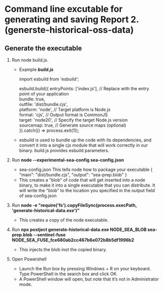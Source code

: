 # Command line excutable for generating and saving  Report 2. (generste-historical-oss-data)

## Generate the executable

1. Run node build.js.
  
   - Example **_build.js_**
      
      import esbuild from 'esbuild';

      esbuild.build({
        entryPoints: ['index.js'], // Replace with the entry point of your application        
        bundle: true,        
        outfile: 'dist/bundle.cjs',        
        platform: 'node', // Target platform is Node.js        
        format: 'cjs', // Output format is CommonJS        
        target: 'node20', // Specify the target Node.js version              
        sourcemap: true, // Generate source maps (optional)        
      }).catch(() => process.exit(1));

        
   - esbuild is used to bundle up the code with its dependencies, and convert it into a single cjs module that will work correctly in our binary. build.js provides esbuild parameters.
2. Run __node --experimental-sea-config sea-config.json__
   - sea-config.json This tells node how to package your executable
    { 
        "main": "dist/bundle.cjs", 
        "output": "sea-prep.blob"
    }
   - This creates a "blob" of code that will get inserted into a node binary, to make it into a single executable that you can distribute. It will write the "blob" to the location you specified in the output field of sea-config.json
3. Run __node -e "require('fs').copyFileSync(process.execPath, 'generate-historical-data.exe')"__
   - This creates a copy of the node executable.
4. Run __npx postject generate-historical-data.exe NODE_SEA_BLOB sea-prep.blob --sentinel-fuse NODE_SEA_FUSE_fce680ab2cc467b6e072b8b5df1996b2__
   - This injects the blob inot the copied binary.
5. Open Powershell
   - Launch the Run box by pressing Windows + R on your keyboard. Type PowerShell in the search box and click OK.
   - A PowerShell window will open, but note that it’s not in Administrator mode.